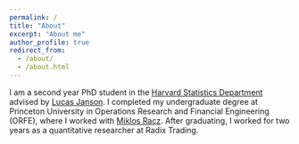 ```yaml
---
permalink: /
title: "About"
excerpt: "About me"
author_profile: true
redirect_from: 
  - /about/
  - /about.html
---
```


I am a second year PhD student in the [Harvard Statistics Department](https://statistics.fas.harvard.edu/) advised by [Lucas Janson](http://lucasjanson.fas.harvard.edu/). I completed my undergraduate degree at Princeton University in Operations Research and Financial Engineering (ORFE), where I worked with [Miklos Racz](https://racz.statistics.northwestern.edu/). After graduating, I worked for two years as a quantitative researcher at Radix Trading.


